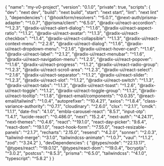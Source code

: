 {
  "name": "my-v0-project",
  "version": "0.1.0",
  "private": true,
  "scripts": {
    "dev": "next dev",
    "build": "next build",
    "start": "next start",
    "lint": "next lint"
  },
  "dependencies": {
    "@hookform/resolvers": "^5.0.1",
    "@next-auth/prisma-adapter": "^1.0.7",
    "@prisma/client": "^6.5.0",
    "@radix-ui/react-accordion": "^1.2.3",
    "@radix-ui/react-alert-dialog": "^1.1.6",
    "@radix-ui/react-aspect-ratio": "^1.1.2",
    "@radix-ui/react-avatar": "^1.1.3",
    "@radix-ui/react-checkbox": "^1.1.4",
    "@radix-ui/react-collapsible": "^1.1.3",
    "@radix-ui/react-context-menu": "^2.2.6",
    "@radix-ui/react-dialog": "^1.1.6",
    "@radix-ui/react-dropdown-menu": "^2.1.6",
    "@radix-ui/react-hover-card": "^1.1.6",
    "@radix-ui/react-label": "^2.1.2",
    "@radix-ui/react-menubar": "^1.1.6",
    "@radix-ui/react-navigation-menu": "^1.2.5",
    "@radix-ui/react-popover": "^1.1.6",
    "@radix-ui/react-progress": "^1.1.2",
    "@radix-ui/react-radio-group": "^1.2.3",
    "@radix-ui/react-scroll-area": "^1.2.3",
    "@radix-ui/react-select": "^2.1.6",
    "@radix-ui/react-separator": "^1.1.2",
    "@radix-ui/react-slider": "^1.2.3",
    "@radix-ui/react-slot": "^1.1.2",
    "@radix-ui/react-switch": "^1.1.3",
    "@radix-ui/react-tabs": "^1.1.3",
    "@radix-ui/react-toast": "^1.2.6",
    "@radix-ui/react-toggle": "^1.1.2",
    "@radix-ui/react-toggle-group": "^1.1.2",
    "@radix-ui/react-tooltip": "^1.1.8",
    "@react-email/components": "^0.0.35",
    "@react-email/tailwind": "^1.0.4",
    "autoprefixer": "^10.4.21",
    "axios": "^1.8.4",
    "class-variance-authority": "^0.7.1",
    "cloudinary": "^2.6.0",
    "clsx": "^2.1.1",
    "cmdk": "1.1.1",
    "date-fns": "4.1.0",
    "embla-carousel-react": "8.5.1",
    "input-otp": "1.4.1",
    "lucide-react": "^0.486.0",
    "next": "15.2.4",
    "next-auth": "^4.24.11",
    "next-themes": "^0.4.6",
    "react": "^19.1.0",
    "react-day-picker": "9.6.4",
    "react-dom": "^19.1.0",
    "react-hook-form": "^7.55.0",
    "react-resizable-panels": "^2.1.7",
    "recharts": "2.15.0",
    "resend": "^4.2.0",
    "sonner": "^2.0.3",
    "tailwind-merge": "^3.1.0",
    "tailwindcss-animate": "^1.0.7",
    "vaul": "^1.1.2",
    "zod": "^3.24.2"
  },
  "devDependencies": {
    "@types/node": "^22.13.17",
    "@types/react": "^19.0.12",
    "@types/react-dom": "^19.0.4",
    "bcryptjs": "^3.0.2",
    "postcss": "^8.5.3",
    "prisma": "^6.5.0",
    "tailwindcss": "^4.1.0",
    "typescript": "^5.8.2"
  }
}
